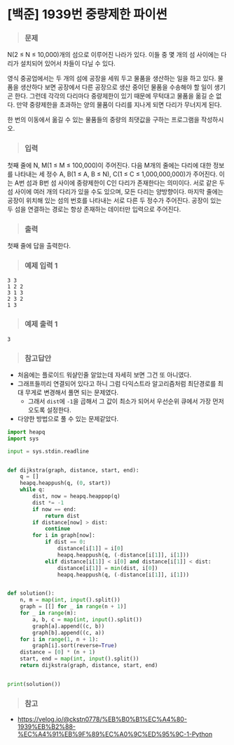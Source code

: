 # [백준] 1939번 중량제한 파이썬

> ### 문제

N(2 ≤ N ≤ 10,000)개의 섬으로 이루어진 나라가 있다. 이들 중 몇 개의 섬 사이에는 다리가 설치되어 있어서 차들이 다닐 수 있다.

영식 중공업에서는 두 개의 섬에 공장을 세워 두고 물품을 생산하는 일을 하고 있다. 물품을 생산하다 보면 공장에서 다른 공장으로 생산 중이던 물품을 수송해야 할 일이 생기곤 한다. 그런데 각각의 다리마다 중량제한이 있기 때문에 무턱대고 물품을 옮길 순 없다. 만약 중량제한을 초과하는 양의 물품이 다리를 지나게 되면 다리가 무너지게 된다.

한 번의 이동에서 옮길 수 있는 물품들의 중량의 최댓값을 구하는 프로그램을 작성하시오.

> ### 입력

첫째 줄에 N, M(1 ≤ M ≤ 100,000)이 주어진다. 다음 M개의 줄에는 다리에 대한 정보를 나타내는 세 정수 A, B(1 ≤ A, B ≤ N), C(1 ≤ C ≤ 1,000,000,000)가 주어진다. 이는 A번 섬과 B번 섬 사이에 중량제한이 C인 다리가 존재한다는 의미이다. 서로 같은 두 섬 사이에 여러 개의 다리가 있을 수도 있으며, 모든 다리는 양방향이다. 마지막 줄에는 공장이 위치해 있는 섬의 번호를 나타내는 서로 다른 두 정수가 주어진다. 공장이 있는 두 섬을 연결하는 경로는 항상 존재하는 데이터만 입력으로 주어진다.

> ### 출력

첫째 줄에 답을 출력한다.

> ### 예제 입력 1

```
3 3
1 2 2
3 1 3
2 3 2
1 3
```

> ### 예제 출력 1

```
3
```

> ### 참고답안

- 처음에는 플로이드 워샬인줄 알았는데 자세히 보면 그건 또 아니였다.
- 그래프들끼리 연결되어 있다고 하니 그럼 다익스트라 알고리즘처럼 최단경로를 최대 무게로 변경해서 풀면 되는 문제였다.
  - 그래서 `dist`에 `-1`을 곱해서 그 값이 최소가 되어서 우선순위 큐에서 가장 먼저 오도록 설정한다.
- 다양한 방법으로 풀 수 있는 문제같았다.

```python
import heapq
import sys

input = sys.stdin.readline


def dijkstra(graph, distance, start, end):
    q = []
    heapq.heappush(q, (0, start))
    while q:
        dist, now = heapq.heappop(q)
        dist *= -1
        if now == end:
            return dist
        if distance[now] > dist:
            continue
        for i in graph[now]:
            if dist == 0:
                distance[i[1]] = i[0]
                heapq.heappush(q, (-distance[i[1]], i[1]))
            elif distance[i[1]] < i[0] and distance[i[1]] < dist:
                distance[i[1]] = min(dist, i[0])
                heapq.heappush(q, (-distance[i[1]], i[1]))


def solution():
    n, m = map(int, input().split())
    graph = [[] for _ in range(n + 1)]
    for _ in range(m):
        a, b, c = map(int, input().split())
        graph[a].append((c, b))
        graph[b].append((c, a))
    for i in range(1, n + 1):
        graph[i].sort(reverse=True)
    distance = [0] * (n + 1)
    start, end = map(int, input().split())
    return dijkstra(graph, distance, start, end)


print(solution())
```

> ### 참고

- https://velog.io/@ckstn0778/%EB%B0%B1%EC%A4%80-1939%EB%B2%88-%EC%A4%91%EB%9F%89%EC%A0%9C%ED%95%9C-1-Python